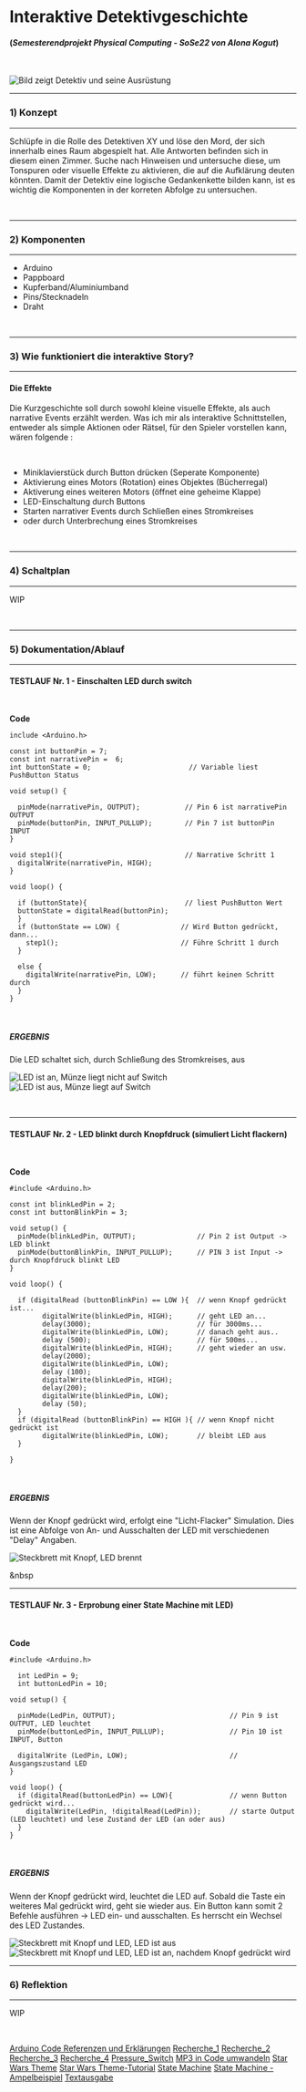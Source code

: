 # Interaktive Detektivgeschichte
#### (*Semesterendprojekt Physical Computing - SoSe22 von Alona Kogut*)
 &nbsp;

![Bild zeigt Detektiv und seine Ausrüstung](https://static.vecteezy.com/system/resources/previews/002/183/856/original/detective-accessories-in-retro-style-on-background-vector.jpg)

---
### **1) Konzept**
---
Schlüpfe in die Rolle des Detektiven XY und löse den Mord, der sich innerhalb eines Raum abgespielt hat. Alle Antworten befinden sich in diesem einen Zimmer. Suche nach Hinweisen und untersuche diese, um Tonspuren oder visuelle Effekte zu aktivieren, die auf die Aufklärung deuten könnten. Damit der Detektiv eine logische Gedankenkette bilden kann, ist es wichtig die Komponenten in der korreten Abfolge zu untersuchen.

 &nbsp;
 
---
### **2) Komponenten**
---

- Arduino
- Pappboard
- Kupferband/Aluminiumband
- Pins/Stecknadeln
- Draht

 &nbsp;
 
---
### **3) Wie funktioniert die interaktive Story?**
---

#### **Die Effekte**

Die Kurzgeschichte soll durch sowohl kleine visuelle Effekte, als auch narrative Events erzählt werden. 
Was ich mir als interaktive Schnittstellen, entweder als simple Aktionen oder Rätsel, für den Spieler vorstellen kann, wären folgende :

 &nbsp;

- Miniklavierstück durch Button drücken (Seperate Komponente)
- Aktivierung eines Motors (Rotation) eines Objektes (Bücherregal)
- Aktiverung eines weiteren Motors (öffnet eine geheime Klappe)
- LED-Einschaltung durch Buttons
- Starten narrativer Events durch Schließen eines Stromkreises
- oder durch Unterbrechung eines Stromkreises


 &nbsp;
 
---
### **4) Schaltplan**
---

WIP

 &nbsp;
 
---
### **5) Dokumentation/Ablauf**
---


#### **TESTLAUF Nr. 1 - Einschalten LED durch switch**

&nbsp;

**Code**

```
include <Arduino.h>

const int buttonPin = 7;     
const int narrativePin =  6;     
int buttonState = 0;                        // Variable liest PushButton Status

void setup() {
  
  pinMode(narrativePin, OUTPUT);           // Pin 6 ist narrativePin OUTPUT  
  pinMode(buttonPin, INPUT_PULLUP);        // Pin 7 ist buttonPin INPUT
}

void step1(){                              // Narrative Schritt 1
  digitalWrite(narrativePin, HIGH); 
}

void loop() {

  if (buttonState){                        // liest PushButton Wert
  buttonState = digitalRead(buttonPin);
  }
  if (buttonState == LOW) {               // Wird Button gedrückt, dann... 
    step1();                              // Führe Schritt 1 durch 
  }

  else {
    digitalWrite(narrativePin, LOW);      // führt keinen Schritt durch
  }
}
```
 &nbsp;
 
 ##### ERGEBNIS
 Die LED schaltet sich, durch Schließung des Stromkreises, aus
 &nbsp;
 
 ![LED ist an, Münze liegt nicht auf Switch](https://github.com/KogutAl/ENDABGABE/blob/main/pic_SWITCH_1.jpg)
 ![LED ist aus, Münze liegt auf Switch](https://github.com/KogutAl/ENDABGABE/blob/main/pic_SWITCH_2.jpg)
 
 
 &nbsp;
 
 ---

 #### **TESTLAUF Nr. 2 - LED blinkt durch Knopfdruck (simuliert Licht flackern)**

 &nbsp;
 

**Code**

```
#include <Arduino.h>

const int blinkLedPin = 2;                  
const int buttonBlinkPin = 3;               

void setup() {
  pinMode(blinkLedPin, OUTPUT);               // Pin 2 ist Output -> LED blinkt
  pinMode(buttonBlinkPin, INPUT_PULLUP);      // PIN 3 ist Input -> durch Knopfdruck blinkt LED
}

void loop() {

  if (digitalRead (buttonBlinkPin) == LOW ){  // wenn Knopf gedrückt ist...
        digitalWrite(blinkLedPin, HIGH);      // geht LED an...
        delay(3000);                          // für 3000ms...
        digitalWrite(blinkLedPin, LOW);       // danach geht aus..
        delay (500);                          // für 500ms...
        digitalWrite(blinkLedPin, HIGH);      // geht wieder an usw.
        delay(2000);
        digitalWrite(blinkLedPin, LOW);
        delay (100);
        digitalWrite(blinkLedPin, HIGH);
        delay(200);
        digitalWrite(blinkLedPin, LOW);
        delay (50);
  }
  if (digitalRead (buttonBlinkPin) == HIGH ){ // wenn Knopf nicht gedrückt ist
        digitalWrite(blinkLedPin, LOW);       // bleibt LED aus
  }

}
```
 &nbsp;
 
  
 ##### ERGEBNIS
 
 Wenn der Knopf gedrückt wird, erfolgt eine "Licht-Flacker" Simulation. Dies ist eine Abfolge von An- und Ausschalten der LED mit verschiedenen "Delay" Angaben.
 &nbsp;
 
 ![Steckbrett mit Knopf, LED brennt](https://github.com/KogutAl/ENDABGABE/blob/main/pic_BLINKButton.jpg)
 
 &nbsp
 
  ---

 #### **TESTLAUF Nr. 3 - Erprobung einer State Machine mit LED)**

 &nbsp;
 

**Code**

```
#include <Arduino.h>

  int LedPin = 9;
  int buttonLedPin = 10;

void setup() {

  pinMode(LedPin, OUTPUT);                            // Pin 9 ist OUTPUT, LED leuchtet
  pinMode(buttonLedPin, INPUT_PULLUP);                // Pin 10 ist INPUT, Button

  digitalWrite (LedPin, LOW);                         // Ausgangszustand LED
}

void loop() {
  if (digitalRead(buttonLedPin) == LOW){              // wenn Button gedrückt wird...
    digitalWrite(LedPin, !digitalRead(LedPin));       // starte Output (LED leuchtet) und lese Zustand der LED (an oder aus)
  }
}
```
 &nbsp;
 
 ##### ERGEBNIS
 Wenn der Knopf gedrückt wird, leuchtet die LED auf. Sobald die Taste ein weiteres Mal gedrückt wird, geht sie wieder aus.
 Ein Button kann somit 2 Befehle ausführen -> LED ein- und ausschalten. Es herrscht ein Wechsel des LED Zustandes.
 &nbsp;
 
 ![Steckbrett mit Knopf und LED, LED ist aus](https://github.com/KogutAl/ENDABGABE/blob/main/p_StateMachineButton_1.jpg)
 ![Steckbrett mit Knopf und LED, LED ist an, nachdem Knopf gedrückt wird](https://github.com/KogutAl/ENDABGABE/blob/main/p_StateMachineButton_2.jpg)
 
 ---
### **6) Reflektion**
---

WIP

 &nbsp;
 
[Arduino Code Referenzen und Erklärungen](https://arduinogetstarted.com/de/reference/digitalread) 
[Recherche_1](https://www.youtube.com/watch?v=jco-uU5ZgEU)
[Recherche_2](https://www.arduinoplatform.com/subscription-projects/create-a-touch-button-with-copper-aluminum-foil/)
[Recherche_3](https://www.kobakant.at/DIY/?p=8906)
[Recherche_4](https://mehackit.org/en/courses/electronics_and_programming_basics/02-switch-stuff-on-and-off/03-exercise-1/)
[Pressure_Switch](https://www.instructables.com/Use-a-DIY-Pressure-Plate-Switch-to-Automate-Your-H/)
[MP3 in Code umwandeln](https://www.youtube.com/watch?v=aaqaAXlZbuc)
[Star Wars Theme](https://www.youtube.com/watch?v=RVyLqXz-xvU)
[Star Wars Theme-Tutorial](https://42bots.com/?s=melody)
[State Machine](https://www.mikrocontroller.net/articles/Statemachine)
[State Machine - Ampelbeispiel](https://www.youtube.com/watch?v=AFUAkNXTqfo)
[Textausgabe](https://docs.arduino.cc/built-in-examples/usb/KeyboardMessage)

 &nbsp;
